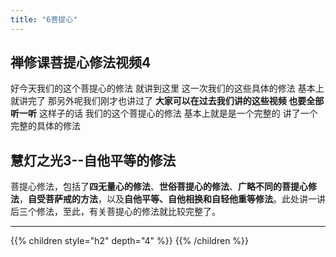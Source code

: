 ```yaml
---
title: "6菩提心"
---
```


## 禅修课菩提心修法视频4

好今天我们的这个菩提心的修法 就讲到这里 这一次我们的这些具体的修法 基本上就讲完了 那另外呢我们刚才也讲过了 **大家可以在过去我们讲的这些视频 也要全部听一听** 这样子的话 我们的这个菩提心的修法 基本上就是是一个完整的 讲了一个完整的具体的修法

## 慧灯之光3--自他平等的修法

菩提心修法，包括了**四无量心的修法**、**世俗菩提心的修法**、**广略不同的菩提心修法**，**自受菩萨戒的方法**，以及**自他平等、自他相换和自轻他重等修法**。此处讲一讲后三个修法，至此，有关菩提心的修法就比较完整了。

---

{{% children style="h2" depth="4" %}} {{% /children %}}